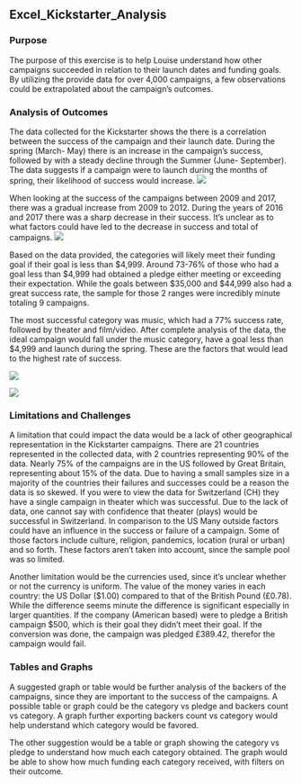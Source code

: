 ## Excel_Kickstarter_Analysis


### Purpose

The purpose of this exercise is to help Louise understand how other campaigns succeeded in relation to their launch dates and funding goals. By utilizing the provide data for over 4,000 campaigns, a few observations could be extrapolated about the campaign’s outcomes. 

### Analysis of Outcomes

The data collected for the Kickstarter shows the there is a correlation between the success of the campaign and their launch date. During the spring (March- May) there is an increase in the campaign’s success, followed by with a steady decline through the Summer (June- September). The data suggests if a campaign were to launch during the months of spring, their likelihood of success would increase. 
![](images/Theater_Outcomes_vs_Launch.png)

When looking at the success of the campaigns between 2009 and 2017, there was a gradual increase from 2009 to 2012. During the years of 2016 and 2017 there was a sharp decrease in their success. It’s unclear as to what factors could have led to the decrease in success and total of campaigns. 
![](images/outcomes%20based%20on%20launch%20date.png)

Based on the data provided, the categories will likely meet their funding goal if their goal is less than $4,999. Around 73-76% of those who had a goal less than $4,999 had obtained a pledge either meeting or exceeding their expectation.  While the goals between $35,000 and $44,999 also had a great success rate, the sample for those 2 ranges were incredibly minute totaling 9 campaigns. 

The most successful category was music, which had a 77% success rate, followed by theater and film/video. After complete analysis of the data, the ideal campaign would fall under the music category, have a goal less than $4,999 and launch during the spring. These are the factors that would lead to the highest rate of success. 

![](images/Outcomes_vs_Goals.png)

![](images/Picture1.png)
### Limitations and Challenges

A limitation that could impact the data would be a lack of other geographical representation in the Kickstarter campaigns. There are 21 countries represented in the collected data, with 2 countries representing 90% of the data. Nearly 75% of the campaigns are in the US followed by Great Britain, representing about 15% of the data. Due to having a small samples size in a majority of the countries their failures and successes could be a reason the data is so skewed. If you were to view the data for Switzerland (CH) they have a single campaign in theater which was successful. Due to the lack of data, one cannot say with confidence that theater (plays) would be successful in Switzerland. In comparison to the US 
Many outside factors could have an influence in the success or failure of a campaign. Some of those factors include culture, religion, pandemics, location (rural or urban) and so forth. These factors aren’t taken into account, since the sample pool was so limited. 

Another limitation would be the currencies used, since it’s unclear whether or not the currency is uniform. The value of the money varies in each country: the US Dollar ($1.00) compared to that of the British Pound (£0.78). While the difference seems minute the difference is significant especially in larger quantities. If the company (American based) were to pledge a British campaign $500, which is their goal they didn’t meet their goal. If the conversion was done, the campaign was pledged £389.42, therefor the campaign would fail. 


### Tables and Graphs

A suggested graph or table would be further analysis of the backers of the campaigns, since they are important to the success of the campaigns. A possible table or graph could be the category vs pledge and backers count vs category. A graph further exporting backers count vs category would help understand which category would be favored. 


The other suggestion would be a table or graph showing the category vs pledge to understand how much each category obtained. The graph would be able to show how much funding each category received, with filters on their outcome. 
